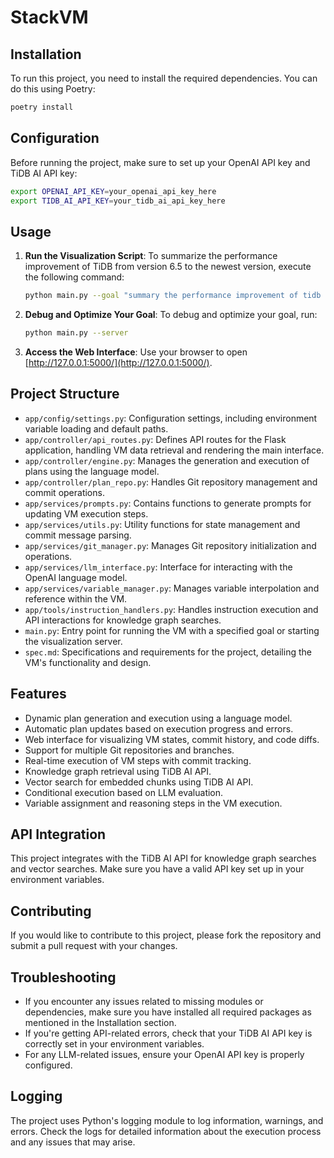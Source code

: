 # StackVM

## Installation

To run this project, you need to install the required dependencies. You can do this using Poetry:


```bash
poetry install
```

## Configuration

Before running the project, make sure to set up your OpenAI API key and TiDB AI API key:


```bash
export OPENAI_API_KEY=your_openai_api_key_here
export TIDB_AI_API_KEY=your_tidb_ai_api_key_here
```

## Usage

1. **Run the Visualization Script**: 
   To summarize the performance improvement of TiDB from version 6.5 to the newest version, execute the following command:
   ```bash
   python main.py --goal "summary the performance improvement of tidb from version 6.5 to newest version"
   ```

2. **Debug and Optimize Your Goal**: 
   To debug and optimize your goal, run:
   ```bash
   python main.py --server
   ```

3. **Access the Web Interface**: 
   Use your browser to open [http://127.0.0.1:5000/](http://127.0.0.1:5000/).

## Project Structure

- `app/config/settings.py`: Configuration settings, including environment variable loading and default paths.
- `app/controller/api_routes.py`: Defines API routes for the Flask application, handling VM data retrieval and rendering the main interface.
- `app/controller/engine.py`: Manages the generation and execution of plans using the language model.
- `app/controller/plan_repo.py`: Handles Git repository management and commit operations.
- `app/services/prompts.py`: Contains functions to generate prompts for updating VM execution steps.
- `app/services/utils.py`: Utility functions for state management and commit message parsing.
- `app/services/git_manager.py`: Manages Git repository initialization and operations.
- `app/services/llm_interface.py`: Interface for interacting with the OpenAI language model.
- `app/services/variable_manager.py`: Manages variable interpolation and reference within the VM.
- `app/tools/instruction_handlers.py`: Handles instruction execution and API interactions for knowledge graph searches.
- `main.py`: Entry point for running the VM with a specified goal or starting the visualization server.
- `spec.md`: Specifications and requirements for the project, detailing the VM's functionality and design.

## Features

- Dynamic plan generation and execution using a language model.
- Automatic plan updates based on execution progress and errors.
- Web interface for visualizing VM states, commit history, and code diffs.
- Support for multiple Git repositories and branches.
- Real-time execution of VM steps with commit tracking.
- Knowledge graph retrieval using TiDB AI API.
- Vector search for embedded chunks using TiDB AI API.
- Conditional execution based on LLM evaluation.
- Variable assignment and reasoning steps in the VM execution.

## API Integration

This project integrates with the TiDB AI API for knowledge graph searches and vector searches. Make sure you have a valid API key set up in your environment variables.

## Contributing

If you would like to contribute to this project, please fork the repository and submit a pull request with your changes.

## Troubleshooting

- If you encounter any issues related to missing modules or dependencies, make sure you have installed all required packages as mentioned in the Installation section.
- If you're getting API-related errors, check that your TiDB AI API key is correctly set in your environment variables.
- For any LLM-related issues, ensure your OpenAI API key is properly configured.

## Logging

The project uses Python's logging module to log information, warnings, and errors. Check the logs for detailed information about the execution process and any issues that may arise.

